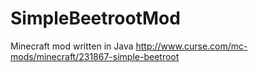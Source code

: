 # SimpleBeetrootMod
Minecraft mod written in Java
http://www.curse.com/mc-mods/minecraft/231867-simple-beetroot
